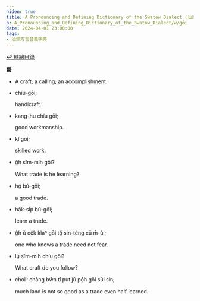 ```yaml
---
hiden: true
title: A Pronouncing and Defining Dictionary of the Swatow Dialect (汕頭方言音義字典) / gōi
p: A_Pronouncing_and_Defining_Dictionary_of_the_Swatow_Dialect/w/gōi
date: 2024-04-01 23:00:00
tags: 
- 汕頭方言音義字典
---
```


[↩️ 轉總目錄](/A_Pronouncing_and_Defining_Dictionary_of_the_Swatow_Dialect)


**藝**
- A craft; a calling; an accomplishment.

- chíu-gōi;

  handicraft.

- kang-hu chíu gōi;

  good workmanship.

- kĭ gōi;

  skilled work.

- ô̤h sĭm-mih gōi?

  What trade is he learning?

- hó̤ bú-gōi;

  a good trade.

- hâk-sîp bú-gōi;

  learn a trade.

- ô̤h ŭ cêk kĭaⁿ gōi tŏ̤ sin-tèng cū m̄-ùi;

  one who knows a trade need not fear.

- lṳ́ sĭm-mih chíu gōi?

  What craft do you follow?

- choiⁿ châng bw̄n tī put jû pô̤h gōi sûi sin;

  much land is not so good as a trade even half learned.